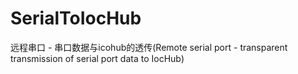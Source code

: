 # SerialToIocHub
远程串口 - 串口数据与icohub的透传(Remote serial port - transparent transmission of serial port data to IocHub)
